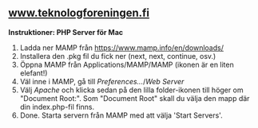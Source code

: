 
www.teknologforeningen.fi
-------------------------

**Instruktioner: PHP Server för Mac**
1. Ladda ner MAMP från https://www.mamp.info/en/downloads/
2. Installera den .pkg fil du fick ner (next, next, continue, osv.)
3. Öppna MAMP från Applications/MAMP/MAMP (ikonen är en liten elefant!)
4. Väl inne i MAMP, gå till *Preferences...*/*Web Server*
5. Välj *Apache* och klicka sedan på den lilla folder-ikonen till höger om "Document Root:". Som "Document Root" skall du välja den mapp där din index.php-fil finns.
6. Done. Starta servern från MAMP med att välja 'Start Servers'.
